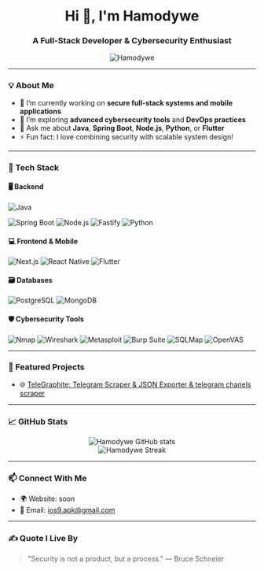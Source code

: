 <h1 align="center">Hi 👋, I'm Hamodywe</h1>
<h3 align="center">A Full-Stack Developer & Cybersecurity Enthusiast</h3>

<p align="center">
  <img src="https://komarev.com/ghpvc/?username=Hamodywe&label=Profile%20views&color=0e75b6&style=flat" alt="Hamodywe" />
</p>

---

### 💡 About Me

- 🔭 I’m currently working on **secure full-stack systems and mobile applications**
- 🌱 I’m exploring **advanced cybersecurity tools** and **DevOps practices**
- 💬 Ask me about **Java**, **Spring Boot**, **Node.js**, **Python**, or **Flutter**
- ⚡ Fun fact: I love combining security with scalable system design!

---

### 🧠 Tech Stack

#### 🖥️ Backend  
![Java](https://img.shields.io/badge/Java-ED8B00?style=flat-square&logo=openjdk&logoColor=white)

![Spring Boot](https://img.shields.io/badge/Spring_Boot-6DB33F?style=flat-square&logo=spring-boot&logoColor=white)
![Node.js](https://img.shields.io/badge/Node.js-339933?style=flat-square&logo=node.js&logoColor=white)
![Fastify](https://img.shields.io/badge/Fastify-20232A?style=flat-square&logo=fastify&logoColor=white)
![Python](https://img.shields.io/badge/Python-3776AB?style=flat-square&logo=python&logoColor=white)

#### 💻 Frontend & Mobile  
![Next.js](https://img.shields.io/badge/Next.js-000000?style=flat-square&logo=next.js)
![React Native](https://img.shields.io/badge/React_Native-61DAFB?style=flat-square&logo=react&logoColor=black)
![Flutter](https://img.shields.io/badge/Flutter-02569B?style=flat-square&logo=flutter&logoColor=white)

#### 🗃️ Databases  
![PostgreSQL](https://img.shields.io/badge/PostgreSQL-4169E1?style=flat-square&logo=postgresql&logoColor=white)
![MongoDB](https://img.shields.io/badge/MongoDB-4EA94B?style=flat-square&logo=mongodb&logoColor=white)

#### 🛡️ Cybersecurity Tools  
![Nmap](https://img.shields.io/badge/Nmap-00AF9B?style=flat-square)
![Wireshark](https://img.shields.io/badge/Wireshark-1679A7?style=flat-square)
![Metasploit](https://img.shields.io/badge/Metasploit-00447C?style=flat-square)
![Burp Suite](https://img.shields.io/badge/Burp--Suite-F16335?style=flat-square)
![SQLMap](https://img.shields.io/badge/SQLMap-black?style=flat-square)
![OpenVAS](https://img.shields.io/badge/OpenVAS-43B02A?style=flat-square)

---

### 🚀 Featured Projects

- 🌐 [TeleGraphite: Telegram Scraper & JSON Exporter & telegram chanels scraper]([https://github.com/Hamodywe/secure-login-jwt](https://github.com/hamodywe/telegram-scraper-TeleGraphite))  

---

### 📈 GitHub Stats

<p align="center">
  <img src="https://github-readme-stats.vercel.app/api?username=Hamodywe&show_icons=true&theme=tokyonight" alt="Hamodywe GitHub stats"/>
  <br />
  <img src="https://github-readme-streak-stats.herokuapp.com/?user=Hamodywe&theme=tokyonight" alt="Hamodywe Streak" />
</p>

---

### 📫 Connect With Me

- 🌍 Website: soon
- 📧 Email: ios9.apk@gmail.com

---

### ✍️ Quote I Live By
> "Security is not a product, but a process." — Bruce Schneier
